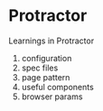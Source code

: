 # Protractor
Learnings in Protractor

1. configuration
2. spec files
3. page pattern
4. useful components
5. browser params